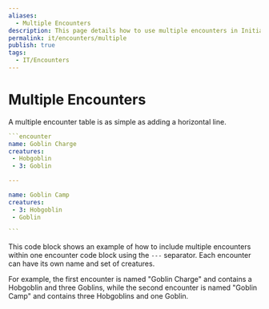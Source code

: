```yaml
---
aliases:
  - Multiple Encounters
description: This page details how to use multiple encounters in Initiative Tracker.
permalink: it/encounters/multiple
publish: true
tags:
  - IT/Encounters
---
```


# Multiple Encounters

A multiple encounter table is as simple as adding a horizontal line.

````yaml
```encounter
name: Goblin Charge
creatures:
 - Hobgoblin
 - 3: Goblin

---

name: Goblin Camp
creatures:
 - 3: Hobgoblin
 - Goblin

```
````

This code block shows an example of how to include multiple encounters within one encounter code block using the `---` separator. Each encounter can have its own name and set of creatures.

For example, the first encounter is named "Goblin Charge" and contains a Hobgoblin and three Goblins, while the second encounter is named "Goblin Camp" and contains three Hobgoblins and one Goblin.